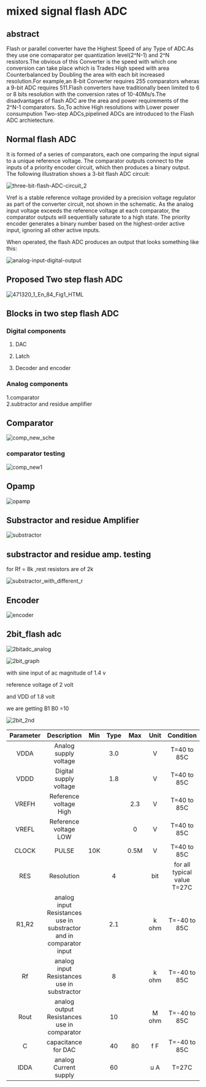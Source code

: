 # mixed signal flash ADC   

## abstract   
Flash or parallel converter have the Highest Speed of any Type of ADC.As they use one comaparator per quantization level(2^N-1) and 2^N resistors.The obvious of this Converter is the speed with which one conversion can take place which is Trades High speed with area Counterbalanced by Doubling the area with each bit increased resolution.For example,an 8-bit Converter requires 255 comparators wheras a 9-bit ADC requires 511.Flash converters have traditionally been limited to 6 or 8 bits resolution with the conversion rates of 10-40Ms/s.The disadvantages of flash ADC are the area and power requirements of the 2^N-1 comparators. So,To achive High resolutions with Lower power consumpution Two-step ADCs,pipelined ADCs are introduced to the Flash ADC archietecture.        

## Normal flash ADC   
It is formed of a series of comparators, each one comparing the input signal to a unique reference voltage. The comparator outputs connect to the inputs of a priority encoder circuit, which then produces a binary output. The following illustration shows a 3-bit flash ADC circuit:

![three-bit-flash-ADC-circuit_2](https://user-images.githubusercontent.com/110079790/217727478-d96bb606-066b-4256-9885-c87ad3e39f6f.jpg)

Vref is a stable reference voltage provided by a precision voltage regulator as part of the converter circuit, not shown in the schematic. As the analog input voltage exceeds the reference voltage at each comparator, the comparator outputs will sequentially saturate to a high state. The priority encoder generates a binary number based on the highest-order active input, ignoring all other active inputs.

When operated, the flash ADC produces an output that looks something like this:

![analog-input-digital-output](https://user-images.githubusercontent.com/110079790/217728843-af300135-3b83-4b29-9fac-341f427c6425.jpg)    

## Proposed Two step flash ADC   

![471320_1_En_84_Fig1_HTML](https://user-images.githubusercontent.com/110079790/218645626-87738d95-592e-427e-87e3-603f25d70bd4.png)

## Blocks in two step flash ADC  

### Digital components   

1. DAC    

2. Latch   

3. Decoder and encoder

### Analog components 
1.comparator   
2.subtractor and residue amplifier  

## Comparator    

![comp_new_sche](https://user-images.githubusercontent.com/110079790/219589422-3d7d33c4-77ca-4fa0-8cb5-a7c06d9af13f.png)

### comparator testing   


![comp_new1](https://user-images.githubusercontent.com/110079790/219589606-7764b5c0-f718-413b-8216-b98d946054f0.png)    

## Opamp  
![opamp](https://user-images.githubusercontent.com/110079790/219589822-96f518b5-7155-4f64-9b49-016c5fc0e4f2.png)    

## Substractor and residue Amplifier   

![substractor](https://user-images.githubusercontent.com/110079790/220255878-7bafc963-35b6-448f-8607-fa5533c388cc.png)

## substractor and residue amp. testing   


for  Rf = 8k ,rest resistors are of 2k    



![substractor_with_different_r](https://user-images.githubusercontent.com/110079790/220255909-e3648a2d-2724-4553-9422-f5e2fed676dd.png)



## Encoder   

![encoder](https://user-images.githubusercontent.com/110079790/219590743-dcb1ee34-6b06-49ea-b9e9-6c6a4b082c27.png)    



## 2bit_flash adc  

![2bitadc_analog](https://user-images.githubusercontent.com/110079790/219590890-407b4a1b-5f21-491d-8a76-bbbffec40e57.png)

![2bit_graph](https://user-images.githubusercontent.com/110079790/219590965-337d8763-b8fa-4812-b82f-9ab4a9e28acb.png)


with sine input of ac magnitude of 1.4 v     

reference voltage of 2 volt     

and VDD of 1.8 volt     

we are getting B1 B0 =10   

![2bit_2nd](https://user-images.githubusercontent.com/110079790/219591043-6741acab-00aa-4701-bc13-34f0f65cf01d.png)


| Parameter| Description| Min | Type | Max | Unit | Condition |
| :---:  | :-: | :-: | :-: | :---:  | :-: | :-: |
|VDDA|Analog supply voltage||3.0||V|T=40 to 85C|
|VDDD|Digital supply voltage||1.8||V|T=40 to 85C|
|VREFH|Reference voltage High|||2.3|V|T=40 to 85C|
|VREFL|Reference voltage LOW|||0|V|T=40 to 85C|
|CLOCK|PULSE |10K||0.5M|V|T=40 to 85C|
|RES|Resolution| |4||bit|for all typical value T=27C|
|R1,R2|analog input Resistances use in substractor and in comparator input||2.1||k ohm|T=-40 to 85C|
|Rf|analog input Resistances use in substractor| |8||k ohm|T=-40 to 85C|
|Rout|analog output Resistances use in comparator| |10||M ohm|T=-40 to 85C|
|C|capacitance for DAC| |40|80|f F|T=-40 to 85C|
|IDDA|analog Current supply| |60||u A|T=27C|




